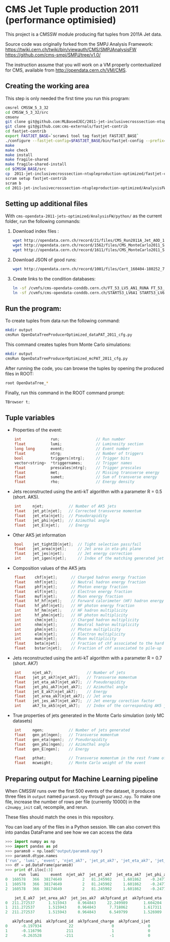 # CMS Jet Tuple production 2011 (performance optimisied)

This project is a CMSSW module producing flat tuples from 2011A Jet data.

Source code was originally forked from the SMPJ Analysis Framework: 
https://twiki.cern.ch/twiki/bin/viewauth/CMS/SMPJAnalysisFW  
https://github.com/cms-smpj/SMPJ/tree/v1.0/

The instruction assume that you will work on a VM properly contextualized for CMS, available from http://opendata.cern.ch/VM/CMS.

## Creating the working area

This step is only needed the first time you run this program:
```bash
cmsrel CMSSW_5_3_32
cd CMSSW_5_3_32/src
cmsenv
git clone git@github.com:MLBasedJEC/2011-jet-inclusivecrosssection-ntupleproduction-optimized.git .
git clone git@github.com:cms-externals/fastjet-contrib
cd fastjet-contrib
export FASTJET_BASE=`scramv1 tool tag fastjet FASTJET_BASE`
./configure --fastjet-config=$FASTJET_BASE/bin/fastjet-config --prefix=$PWD CXXFLAGS="-I$FASTJET_BASE/include -I$FASTJET_BASE/tools"
make
make check
make install
make fragile-shared
make fragile-shared-install
cd $CMSSW_BASE/src
cp  2011-jet-inclusivecrosssection-ntupleproduction-optimized/fastjet-contrib.xml $CMSSW_BASE/config/toolbox/$SCRAM_ARCH/tools/selected/fastjet-contrib.xml
scram setup fastjet-contrib
scram b
cd 2011-jet-inclusivecrosssection-ntupleproduction-optimized/AnalysisFW/python/
```

## Setting up additional files

With `cms-opendata-2011-jets-optimized/AnalysisFW/python/` as the current folder, run the following commands:

1. Download index files : 
    
    ```bash
    wget http://opendata.cern.ch/record/21/files/CMS_Run2011A_Jet_AOD_12Oct2013-v1_20000_file_index.txt
    wget http://opendata.cern.ch/record/1562/files/CMS_MonteCarlo2011_Summer11LegDR_QCD_Pt-80to120_TuneZ2_7TeV_pythia6_AODSIM_PU_S13_START53_LV6-v1_00000_file_index.txt 
	wget http://opendata.cern.ch/record/1611/files/CMS_MonteCarlo2011_Summer11LegDR_W1Jet_TuneZ2_7TeV-madgraph-tauola_AODSIM_PU_S13_START53_LV6-v1_00000_file_index.txt
    ```
    
2. Download JSON of good runs:

    ```bash
    wget http://opendata.cern.ch/record/1001/files/Cert_160404-180252_7TeV_ReRecoNov08_Collisions11_JSON.txt
    ```
    
3. Create links to the condition databases:

    ```bash
    ln -sf /cvmfs/cms-opendata-conddb.cern.ch/FT_53_LV5_AN1_RUNA FT_53_LV5_AN1     
    ln -sf /cvmfs/cms-opendata-conddb.cern.ch/START53_LV6A1 START53_LV6A1
    ```
    
## Run the program:
To create tuples from data run the following command:

```bash
mkdir output
cmsRun OpenDataTreeProducerOptimized_dataPAT_2011_cfg.py
```
    
This command creates tuples from Monte Carlo simulations:

```bash
mkdir output
cmsRun OpenDataTreeProducerOptimized_mcPAT_2011_cfg.py
```
 
After running the code, you can browse the tuples by opening the produced files in ROOT:

```bash
root OpenDataTree_*
```
 
Finally, run this command in the ROOT command prompt:

```cpp
TBrowser t;
```
 


## Tuple variables

* Properties of the event:

```cpp
    int             run;                // Run number
    float           lumi;               // Luminosity section
    long long       event;              // Event number
    float           ntrg;               // Number of triggers
    bool            triggers[ntrg];     // Trigger bits
    vector<string>  *triggernames;      // Trigger names
    float           prescales[ntrg];    // Trigger prescales
    float           met;                // Missing transverse energy
    float           sumet;              // Sum of transverse energy
    float           rho;                // Energy density
```


* Jets reconstructed using the anti-kT algorithm with a parameter R = 0.5 (short. AK5).

```cpp
    int     njet;           // Number of AK5 jets
    float   jet_pt[njet];   // Corrected transverse momentum
    float   jet_eta[njet];  // Pseudorapidity
    float   jet_phi[njet];  // Azimuthal angle
    float   jet_E[njet];    // Energy
```

* Other AK5 jet information

```cpp
    bool    jet_tightID[njet];  // Tight selection pass/fail
    float   jet_area[njet];     // Jet area in eta-phi plane
    float   jet_jes[njet];      // Jet energy correction
    int     jet_igen[njet];     // Index of the matching generated jet
```

* Composition values of the AK5 jets

```cpp
    float    chf[njet];      // Charged hadron energy fraction
    float    nhf[njet];      // Neutral hadron energy fraction
    float    phf[njet];      // Photon energy fraction
    float    elf[njet];      // Electron energy fraction
    float    muf[njet];      // Muon energy fraction
    float    hf_hf[njet];    // Forward calorimeter (HF) hadron energy fraction
    float    hf_phf[njet];   // HF photon energy fraction
    int      hf_hm[njet];    // HF hadron multiplicity
    int      hf_phm[njet];   // HF photon multiplicity
    int      chm[njet];      // Charged hadron multiplicity
    int      nhm[njet];      // Neutral hadron multiplicity
    int      phm[njet];      // Photon multiplicity
    int      elm[njet];      // Electron multiplicity
    int      mum[njet];      // Muon multiplicity
    float    beta[njet];     // Fraction of chf associated to the hard process
    float    bstar[njet];    // Fraction of chf associated to pile-up
```

* Jets reconstructed using the anti-kT algorithm with a parameter R = 0.7 (short. AK7)

```cpp
    int     njet_ak7;               // Number of jets
    float   jet_pt_ak7[njet_ak7];   // Transverse momentum
    float   jet_eta_ak7[njet_ak7];  // Pseudorapidity
    float   jet_phi_ak7[njet_ak7];  // Azimuthal angle
    float   jet_E_ak7[njet_ak7];    // Energy
    float   jet_area_ak7[njet_ak7]; // Jet area
    float   jet_jes_ak7[njet_ak7];  // Jet energy corection factor
    int     ak7_to_ak5[njet_ak7];   // Index of the corresponding AK5 jet 
```

* True properties of jets generated in the Monte Carlo simulation (only MC datasets)

```cpp
    int     ngen;           // Number of jets generated
    float   gen_pt[ngen];   // Transverse momentum
    float   gen_eta[ngen];  // Pseudorapidity
    float   gen_phi[ngen];  // Azimuthal angle
    float   gen_E[ngen];    // Energy

    float   pthat;          // Transverse momentum in the rest frame of the hard interaction
    float   mcweight;       // Monte Carlo weight of the event
```



## Preparing output for Machine Learning pipeline

When CMSSW runs over the first 500 events of the dataset, it produces three files in `output` named `params0.npy` through `params2.npy`. To make one file, increase the number of rows per file (currently 10000) in the `c2numpy_init` call, recompile, and rerun.

These files should match the ones in this repository.

You can load any of the files in a Python session. We can also convert this into pandas DataFrame and see how we can access the data

```python
>>> import numpy as np
>>> import pandas as pd
>>> params0 = np.load("output/params0.npy")
>>> params0.dtype.names
('run', 'lumi', 'event', 'njet_ak7', 'jet_pt_ak7', 'jet_eta_ak7', 'jet_phi_ak7', 'jet_E_ak7', 'jet_area_ak7', 'jet_jes_ak7', 'ak7pfcand_pt', 'ak7pfcand_eta', 'ak7pfcand_phi', 'ak7pfcand_id', 'ak7pfcand_charge', 'ak7pfcand_ijet')
>>> df = pd.DataFrame(params0)
>>> print df.iloc[:3]
      run  lumi     event  njet_ak7  jet_pt_ak7  jet_eta_ak7  jet_phi_ak7  \
0  160578   366  38174649         2   81.245902     1.601862    -0.247781   
1  160578   366  38174649         2   81.245902     1.601862    -0.247781   
2  160578   366  38174649         2   81.245902     1.601862    -0.247781   

    jet_E_ak7  jet_area_ak7  jet_jes_ak7  ak7pfcand_pt  ak7pfcand_eta  \
0  211.272537      1.515943     0.964843     22.249989       1.604204   
1  211.272537      1.515943     0.964843      7.718062       1.617311   
2  211.272537      1.515943     0.964843      6.549799       1.526909   

   ak7pfcand_phi  ak7pfcand_id  ak7pfcand_charge  ak7pfcand_ijet  
0      -0.197934            22                 0               0  
1      -0.116796           211                 1               0  
2      -0.263528          -211                -1               0  
```
